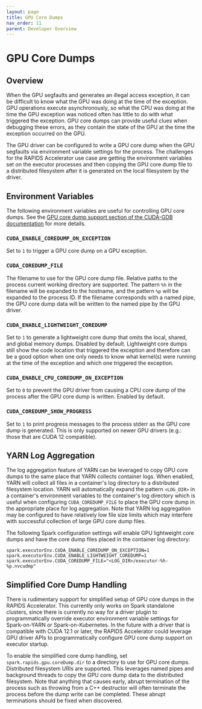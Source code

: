 ```yaml
---
layout: page
title: GPU Core Dumps
nav_order: 11
parent: Developer Overview
---
```

# GPU Core Dumps

## Overview

When the GPU segfaults and generates an illegal access exception, it can be difficult to know
what the GPU was doing at the time of the exception. GPU operations execute asynchronously, so what
the CPU was doing at the time the GPU exception was noticed often has little to do with what
triggered the exception. GPU core dumps can provide useful clues when debugging these errors, as
they contain the state of the GPU at the time the exception occurred on the GPU.

The GPU driver can be configured to write a GPU core dump when the GPU segfaults via environment
variable settings for the process. The challenges for the RAPIDS Accelerator use case are getting
the environment variables set on the executor processes and then copying the GPU core dump file
to a distributed filesystem after it is generated on the local filesystem by the driver.

## Environment Variables

The following environment variables are useful for controlling GPU core dumps. See the
[GPU core dump support section of the CUDA-GDB documentation](https://docs.nvidia.com/cuda/cuda-gdb/index.html#gpu-core-dump-support)
for more details.

### `CUDA_ENABLE_COREDUMP_ON_EXCEPTION`

Set to `1` to trigger a GPU core dump on a GPU exception.

### `CUDA_COREDUMP_FILE`

The filename to use for the GPU core dump file. Relative paths to the process current working
directory are supported. The pattern `%h` in the filename will be expanded to the hostname, and
the pattern `%p` will be expanded to the process ID. If the filename corresponds with a named pipe,
the GPU core dump data will be written to the named pipe by the GPU driver.

### `CUDA_ENABLE_LIGHTWEIGHT_COREDUMP`

Set to `1` to generate a lightweight core dump that omits the local, shared, and global memory
dumps. Disabled by default. Lightweight core dumps still show the code location that triggered
the exception and therefore can be a good option when one only needs to know what kernel(s) were
running at the time of the exception and which one triggered the exception.

### `CUDA_ENABLE_CPU_COREDUMP_ON_EXCEPTION`

Set to `0` to prevent the GPU driver from causing a CPU core dump of the process after the GPU
core dump is written. Enabled by default.

### `CUDA_COREDUMP_SHOW_PROGRESS`

Set to `1` to print progress messages to the process stderr as the GPU core dump is generated. This
is only supported on newer GPU drivers (e.g.: those that are CUDA 12 compatible).

## YARN Log Aggregation

The log aggregation feature of YARN can be leveraged to copy GPU core dumps to the same place that
YARN collects container logs. When enabled, YARN will collect all files in a container's log
directory to a distributed filesystem location. YARN will automatically expand the pattern
`<LOG_DIR>` in a container's environment variables to the container's log directory which is useful
when configuring `CUDA_COREDUMP_FILE` to place the GPU core dump in the appropriate place for
log aggregation. Note that YARN log aggregation may be configured to have relatively low file size
limits which may interfere with successful collection of large GPU core dump files.

The following Spark configuration settings will enable GPU lightweight core dumps and have the
core dump files placed in the container log directory:

```text
spark.executorEnv.CUDA_ENABLE_COREDUMP_ON_EXCEPTION=1
spark.executorEnv.CUDA_ENABLE_LIGHTWEIGHT_COREDUMP=1
spark.executorEnv.CUDA_COREDUMP_FILE="<LOG_DIR>/executor-%h-%p.nvcudmp"
```

## Simplified Core Dump Handling

There is rudimentary support for simplified setup of GPU core dumps in the RAPIDS Accelerator.
This currently only works on Spark standalone clusters, since there is currently no way for a driver
plugin to programmatically override executor environment variable settings for Spark-on-YARN or
Spark-on-Kubernetes. In the future with a driver that is compatible with CUDA 12.1 or later,
the RAPIDS Accelerator could leverage GPU driver APIs to programmatically configure GPU core dump
support on executor startup.

To enable the simplified core dump handling, set `spark.rapids.gpu.coreDump.dir` to a directory to
use for GPU core dumps. Distributed filesystem URIs are supported. This leverages named pipes and
background threads to copy the GPU core dump data to the distributed filesystem. Note that anything
that causes early, abrupt termination of the process such as throwing from a C++ destructor will
often terminate the process before the dump write can be completed. These abrupt terminations should
be fixed when discovered.
